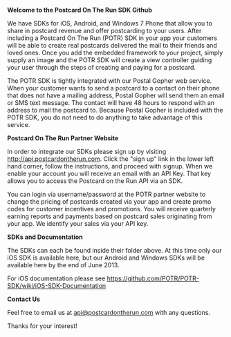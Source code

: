 __Welcome to the Postcard On The Run SDK Github__

We have SDKs for iOS, Android, and Windows 7 Phone that allow you to share in postcard revenue and 
offer postcarding to your users.  After including a Postcard On The Run (POTR) SDK in your app 
your customers will be able to create real postcards delivered the mail to their friends and loved ones. 
Once you add the embedded framework to your project, simply supply an image and the POTR SDK will 
create a view controller guiding your user through the steps of creating and paying for a postcard.

The POTR SDK is tightly integrated with our Postal Gopher web service. When your customer wants to 
send a postcard to a contact on their phone that does not have a mailing address, Postal Gopher will 
send them an email or SMS text message. The contact will have 48 hours to respond with an address 
to mail the postcard to. Because Postal Gopher is included with the POTR SDK, you do not need to do 
anything to take advantage of this service.


__Postcard On The Run Partner Website__

In order to integrate our SDKs please sign up by visiting http://api.postcardontherun.com. 
Click the "sign up" link in the lower left hand corner, follow the instructions, and proceed with signup.
When we enable your account you will receive an email with an API Key.  That key allows you to access the 
Postcard on the Run API via an SDK.

You can login via username/password at the POTR partner website to change the pricing of postcards created via your app 
and create promo codes for customer incentives and promotions.  You will receive quarterly earning reports and payments 
based on postcard sales originating from your app.  We identify your sales via your API key.

__SDKs and Documentation__

The SDKs can each be found inside their folder above.  At this time only our iOS SDK is available here, 
but our Android and Windows SDKs will be available here by the end of June 2013.

For iOS documentation please see https://github.com/POTR/POTR-SDK/wiki/iOS-SDK-Documentation 

__Contact Us__

Feel free to email us at api@postcardontherun.com with any questions.

Thanks for your interest!

